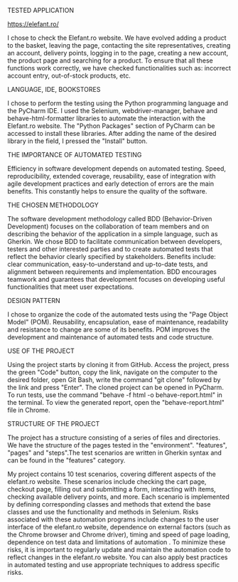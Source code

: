 TESTED APPLICATION

https://elefant.ro/

I chose to check the Elefant.ro website. We have evolved adding a product to the basket, leaving the page, contacting the site representatives, creating an account, delivery points, logging in to the page, creating a new account, the product page and searching for a product. To ensure that all these functions work correctly, we have checked functionalities such as: incorrect account entry, out-of-stock products, etc.

LANGUAGE, IDE, BOOKSTORES

I chose to perform the testing using the Python programming language and the PyCharm IDE. I used the Selenium, webdriver-manager, behave and behave-html-formatter libraries to automate the interaction with the Elefant.ro website. The "Python Packages" section of PyCharm can be accessed to install these libraries. After adding the name of the desired library in the field, I pressed the "Install" button.

THE IMPORTANCE OF AUTOMATED TESTING

Efficiency in software development depends on automated testing. Speed, reproducibility, extended coverage, reusability, ease of integration with agile development practices and early detection of errors are the main benefits. This constantly helps to ensure the quality of the software.

THE CHOSEN METHODOLOGY

The software development methodology called BDD (Behavior-Driven Development) focuses on the collaboration of team members and on describing the behavior of the application in a simple language, such as Gherkin. We chose BDD to facilitate communication between developers, testers and other interested parties and to create automated tests that reflect the behavior clearly specified by stakeholders. Benefits include: clear communication, easy-to-understand and up-to-date tests, and alignment between requirements and implementation. BDD encourages teamwork and guarantees that development focuses on developing useful functionalities that meet user expectations.

DESIGN PATTERN

I chose to organize the code of the automated tests using the "Page Object Model" (POM). Reusability, encapsulation, ease of maintenance, readability and resistance to change are some of its benefits. POM improves the development and maintenance of automated tests and code structure.

USE OF THE PROJECT

Using the project starts by cloning it from GitHub. Access the project, press the green "Code" button, copy the link, navigate on the computer to the desired folder, open Git Bash, write the command "git clone" followed by the link and press "Enter". The cloned project can be opened in PyCharm. To run tests, use the command "behave -f html -o behave-report.html" in the terminal. To view the generated report, open the "behave-report.html" file in Chrome.

STRUCTURE OF THE PROJECT

The project has a structure consisting of a series of files and directories.  We have the structure of the pages tested in the "environment". "features", "pages" and "steps".The test scenarios are written in Gherkin syntax and can be found in the "features" category. 

My project contains 10 test scenarios, covering different aspects of the elefant.ro website. These scenarios include checking the cart page, checkout page, filling out and submitting a form, interacting with items, checking available delivery points, and more. Each scenario is implemented by defining corresponding classes and methods that extend the base classes and use the functionality and methods in Selenium.
Risks associated with these automation programs include changes to the user interface of the elefant.ro website, dependence on external factors (such as the Chrome browser and Chrome driver), timing and speed of page loading, dependence on test data and limitations of automation .
To minimize these risks, it is important to regularly update and maintain the automation code to reflect changes in the elefant.ro website. You can also apply best practices in automated testing and use appropriate techniques to address specific risks.

